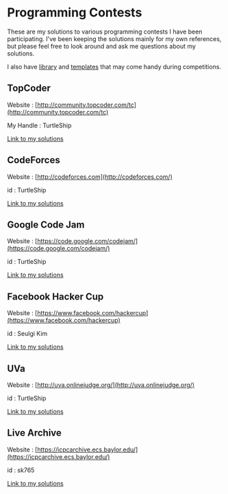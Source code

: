# Programming Contests
These are my solutions to various programming contests I have been participating. I've been keeping the solutions mainly for my own references, but please feel free to look around and ask me questions about my solutions.

I also have [library](/Library) and [templates](/templates) that may come handy during competitions.



## TopCoder
Website : [http://community.topcoder.com/tc](http://community.topcoder.com/tc)

My Handle : TurtleShip

[Link to my solutions](TopCoder)


## CodeForces
Website : [http://codeforces.com](http://codeforces.com/)

id : TurtleShip

[Link to my solutions](Codeforces)


## Google Code Jam
Website : [https://code.google.com/codejam/](https://code.google.com/codejam/)

id : TurtleShip

[Link to my solutions](GoogleCodeJam)


## Facebook Hacker Cup
Website : [https://www.facebook.com/hackercup](https://www.facebook.com/hackercup)

id : Seulgi Kim

[Link to my solutions](FacebookHackerCup)


## UVa
Website : [http://uva.onlinejudge.org/](http://uva.onlinejudge.org/)

id : TurtleShip

[Link to my solutions](UVa)


## Live Archive
Website : [https://icpcarchive.ecs.baylor.edu/](https://icpcarchive.ecs.baylor.edu/)

id : sk765

[Link to my solutions](LiveArchive)
